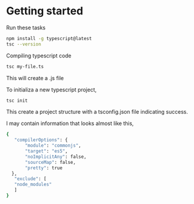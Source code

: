 # Getting started

Run these tasks

```sh
npm install -g typescript@latest
tsc --version  
```

Compiling typescript code

```sh
tsc my-file.ts
```

This will create a .js file

To initializa a new typescript project,

```sh
tsc init
```

This create a project structure with a tsconfig.json file indicating success.

I may contain information that looks almost like this,

```sh
{
   "compilerOptions": {
       "module": "commonjs",
       "target": "es5",
       "noImplicitAny": false,
       "sourceMap": false,
       "pretty": true
  },
   "exclude": [
   "node_modules"
   ]
}
```
